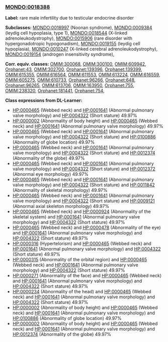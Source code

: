 
### [MONDO:0018388](http://purl.obolibrary.org/obo/MONDO_0018388)
**Label:** rare male infertility due to testicular endocrine disorder

**Subclasses:** [MONDO:0018997](http://purl.obolibrary.org/obo/MONDO_0018997) (Noonan syndrome), [MONDO:0009384](http://purl.obolibrary.org/obo/MONDO_0009384) (leydig cell hypoplasia, type 1), [MONDO:0018544](http://purl.obolibrary.org/obo/MONDO_0018544) (X-linked adrenoleukodystrophy), [MONDO:0015906](http://purl.obolibrary.org/obo/MONDO_0015906) (rare disorder with hypergonadotropic hypogonadism), [MONDO:0019155](http://purl.obolibrary.org/obo/MONDO_0019155) (leydig cell hypoplasia), [MONDO:0010247](http://purl.obolibrary.org/obo/MONDO_0010247) (X-linked cerebral adrenoleukodystrophy), [MONDO:0019154](http://purl.obolibrary.org/obo/MONDO_0019154) (androgen insensitivity syndrome), 

**Corr. equiv. classes:** [OMIM:300068](http://purl.obolibrary.org/obo/OMIM_300068), [OMIM:300100](http://purl.obolibrary.org/obo/OMIM_300100), [OMIM:609942](http://purl.obolibrary.org/obo/OMIM_609942), [Orphanet:43](http://www.orpha.net/ORDO/Orphanet_43), [OMIM:302700](http://purl.obolibrary.org/obo/OMIM_302700), [Orphanet:139396](http://www.orpha.net/ORDO/Orphanet_139396), [Orphanet:139399](http://www.orpha.net/ORDO/Orphanet_139399), [OMIM:615355](http://purl.obolibrary.org/obo/OMIM_615355), [OMIM:616564](http://purl.obolibrary.org/obo/OMIM_616564), [OMIM:611553](http://purl.obolibrary.org/obo/OMIM_611553), [OMIM:613224](http://purl.obolibrary.org/obo/OMIM_613224), [OMIM:616559](http://purl.obolibrary.org/obo/OMIM_616559), [OMIM:605275](http://purl.obolibrary.org/obo/OMIM_605275), [OMIM:610733](http://purl.obolibrary.org/obo/OMIM_610733), [Orphanet:96266](http://www.orpha.net/ORDO/Orphanet_96266), [Orphanet:648](http://www.orpha.net/ORDO/Orphanet_648), [Orphanet:96265](http://www.orpha.net/ORDO/Orphanet_96265), [OMIM:613706](http://purl.obolibrary.org/obo/OMIM_613706), [OMIM:163950](http://purl.obolibrary.org/obo/OMIM_163950), [Orphanet:755](http://www.orpha.net/ORDO/Orphanet_755), [OMIM:238320](http://purl.obolibrary.org/obo/OMIM_238320), [Orphanet:181441](http://www.orpha.net/ORDO/Orphanet_181441), [Orphanet:754](http://www.orpha.net/ORDO/Orphanet_754), 

**Class expressions from DL-Learner:**

- [HP:0000465](http://purl.obolibrary.org/obo/HP_0000465) (Webbed neck) and [HP:0001641](http://purl.obolibrary.org/obo/HP_0001641) (Abnormal pulmonary valve morphology) and [HP:0004322](http://purl.obolibrary.org/obo/HP_0004322) (Short stature) 49.97%
- [HP:0000002](http://purl.obolibrary.org/obo/HP_0000002) (Abnormality of body height) and [HP:0000465](http://purl.obolibrary.org/obo/HP_0000465) (Webbed neck) and [HP:0001641](http://purl.obolibrary.org/obo/HP_0001641) (Abnormal pulmonary valve morphology) 49.97%
- [HP:0000465](http://purl.obolibrary.org/obo/HP_0000465) (Webbed neck) and [HP:0001641](http://purl.obolibrary.org/obo/HP_0001641) (Abnormal pulmonary valve morphology) and [HP:0004322](http://purl.obolibrary.org/obo/HP_0004322) (Short stature) and [HP:0100886](http://purl.obolibrary.org/obo/HP_0100886) (Abnormality of globe location) 49.97%
- [HP:0000465](http://purl.obolibrary.org/obo/HP_0000465) (Webbed neck) and [HP:0001641](http://purl.obolibrary.org/obo/HP_0001641) (Abnormal pulmonary valve morphology) and [HP:0004322](http://purl.obolibrary.org/obo/HP_0004322) (Short stature) and [HP:0012374](http://purl.obolibrary.org/obo/HP_0012374) (Abnormality of the globe) 49.97%
- [HP:0000465](http://purl.obolibrary.org/obo/HP_0000465) (Webbed neck) and [HP:0001641](http://purl.obolibrary.org/obo/HP_0001641) (Abnormal pulmonary valve morphology) and [HP:0004322](http://purl.obolibrary.org/obo/HP_0004322) (Short stature) and [HP:0012372](http://purl.obolibrary.org/obo/HP_0012372) (Abnormal eye morphology) 49.97%
- [HP:0000465](http://purl.obolibrary.org/obo/HP_0000465) (Webbed neck) and [HP:0001641](http://purl.obolibrary.org/obo/HP_0001641) (Abnormal pulmonary valve morphology) and [HP:0004322](http://purl.obolibrary.org/obo/HP_0004322) (Short stature) and [HP:0011842](http://purl.obolibrary.org/obo/HP_0011842) (Abnormality of skeletal morphology) 49.97%
- [HP:0000465](http://purl.obolibrary.org/obo/HP_0000465) (Webbed neck) and [HP:0001641](http://purl.obolibrary.org/obo/HP_0001641) (Abnormal pulmonary valve morphology) and [HP:0004322](http://purl.obolibrary.org/obo/HP_0004322) (Short stature) and [HP:0009121](http://purl.obolibrary.org/obo/HP_0009121) (Abnormal axial skeleton morphology) 49.97%
- [HP:0000465](http://purl.obolibrary.org/obo/HP_0000465) (Webbed neck) and [HP:0000924](http://purl.obolibrary.org/obo/HP_0000924) (Abnormality of the skeletal system) and [HP:0001641](http://purl.obolibrary.org/obo/HP_0001641) (Abnormal pulmonary valve morphology) and [HP:0004322](http://purl.obolibrary.org/obo/HP_0004322) (Short stature) 49.97%
- [HP:0000465](http://purl.obolibrary.org/obo/HP_0000465) (Webbed neck) and [HP:0000478](http://purl.obolibrary.org/obo/HP_0000478) (Abnormality of the eye) and [HP:0001641](http://purl.obolibrary.org/obo/HP_0001641) (Abnormal pulmonary valve morphology) and [HP:0004322](http://purl.obolibrary.org/obo/HP_0004322) (Short stature) 49.97%
- [HP:0000316](http://purl.obolibrary.org/obo/HP_0000316) (Hypertelorism) and [HP:0000465](http://purl.obolibrary.org/obo/HP_0000465) (Webbed neck) and [HP:0001641](http://purl.obolibrary.org/obo/HP_0001641) (Abnormal pulmonary valve morphology) and [HP:0004322](http://purl.obolibrary.org/obo/HP_0004322) (Short stature) 49.97%
- [HP:0000315](http://purl.obolibrary.org/obo/HP_0000315) (Abnormality of the orbital region) and [HP:0000465](http://purl.obolibrary.org/obo/HP_0000465) (Webbed neck) and [HP:0001641](http://purl.obolibrary.org/obo/HP_0001641) (Abnormal pulmonary valve morphology) and [HP:0004322](http://purl.obolibrary.org/obo/HP_0004322) (Short stature) 49.97%
- [HP:0000271](http://purl.obolibrary.org/obo/HP_0000271) (Abnormality of the face) and [HP:0000465](http://purl.obolibrary.org/obo/HP_0000465) (Webbed neck) and [HP:0001641](http://purl.obolibrary.org/obo/HP_0001641) (Abnormal pulmonary valve morphology) and [HP:0004322](http://purl.obolibrary.org/obo/HP_0004322) (Short stature) 49.97%
- [HP:0000234](http://purl.obolibrary.org/obo/HP_0000234) (Abnormality of the head) and [HP:0000465](http://purl.obolibrary.org/obo/HP_0000465) (Webbed neck) and [HP:0001641](http://purl.obolibrary.org/obo/HP_0001641) (Abnormal pulmonary valve morphology) and [HP:0004322](http://purl.obolibrary.org/obo/HP_0004322) (Short stature) 49.97%
- [HP:0000002](http://purl.obolibrary.org/obo/HP_0000002) (Abnormality of body height) and [HP:0000465](http://purl.obolibrary.org/obo/HP_0000465) (Webbed neck) and [HP:0001641](http://purl.obolibrary.org/obo/HP_0001641) (Abnormal pulmonary valve morphology) and [HP:0100886](http://purl.obolibrary.org/obo/HP_0100886) (Abnormality of globe location) 49.97%
- [HP:0000002](http://purl.obolibrary.org/obo/HP_0000002) (Abnormality of body height) and [HP:0000465](http://purl.obolibrary.org/obo/HP_0000465) (Webbed neck) and [HP:0001641](http://purl.obolibrary.org/obo/HP_0001641) (Abnormal pulmonary valve morphology) and [HP:0012374](http://purl.obolibrary.org/obo/HP_0012374) (Abnormality of the globe) 49.97%


